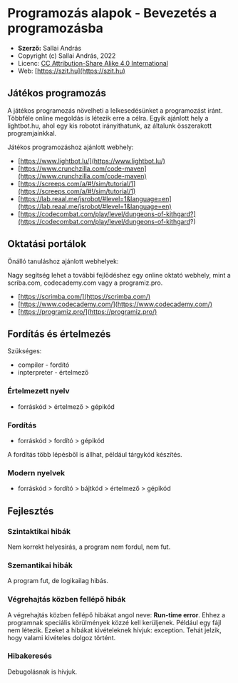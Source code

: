 # Programozás alapok - Bevezetés a programozásba

* **Szerző:** Sallai András
* Copyright (c) Sallai András, 2022
* Licenc: [CC Attribution-Share Alike 4.0 International](https://creativecommons.org/licenses/by-sa/4.0/)
* Web: [https://szit.hu](https://szit.hu)

## Játékos programozás

A játékos programozás növelheti a lelkesedésünket a programozást iránt. Többféle online megoldás is létezik erre a célra. Egyik ajánlott hely a lightbot.hu, ahol egy kis robotot irányíthatunk, az általunk összerakott programjainkkal.

Játékos programozáshoz ajánlott webhely:

* [https://www.lightbot.lu/](https://www.lightbot.lu/)
* [https://www.crunchzilla.com/code-maven](https://www.crunchzilla.com/code-maven)
* [https://screeps.com/a/#!/sim/tutorial/1](https://screeps.com/a/#!/sim/tutorial/1)
* [https://lab.reaal.me/jsrobot/#level=1&language=en](https://lab.reaal.me/jsrobot/#level=1&language=en)
* [https://codecombat.com/play/level/dungeons-of-kithgard?](https://codecombat.com/play/level/dungeons-of-kithgard?)

## Oktatási portálok

Önálló tanuláshoz ajánlott webhelyek:

Nagy segítség lehet a további fejlődéshez egy online oktató webhely, mint a scriba.com, codecademy.com vagy a programiz.pro.

* [https://scrimba.com/](https://scrimba.com/)
* [https://www.codecademy.com/](https://www.codecademy.com/)
* [https://programiz.pro/](https://programiz.pro/)

## Fordítás és értelmezés

Szükséges:

* compiler - fordító
* inpterpreter - értelmező

### Értelmezett nyelv

* forráskód > értelmező > gépikód

### Fordítás

* forráskód > fordító > gépikód

A fordítás több lépésből is állhat, például tárgykód készítés.

### Modern nyelvek

* forráskód > fordító > bájtkód > értelmező > gépikód

## Fejlesztés

### Szintaktikai hibák

Nem korrekt helyesírás, a program nem fordul, nem fut.

### Szemantikai hibák

A program fut, de logikailag hibás.

### Végrehajtás közben fellépő hibák

A végrehajtás közben fellépő hibákat angol neve: **Run-time error**. Ehhez a programnak speciális körülmények közzé kell kerüljenek. Például egy fájl nem létezik. Ezeket a hibákat kivételeknek hívjuk: exception. Tehát jelzik, hogy valami kivételes dolgoz történt.

### Hibakeresés

Debugolásnak is hívjuk.
